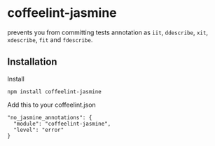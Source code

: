 coffeelint-jasmine
==================

prevents you from committing tests annotation as `iit`, `ddescribe`, `xit`, `xdescribe`, `fit` and `fdescribe`.


## Installation

Install 
  ```
  npm install coffeelint-jasmine
  ```
  
  
Add this to your coffeelint.json


    "no_jasmine_annotations": {
      "module": "coffeelint-jasmine",
      "level": "error"
    }

